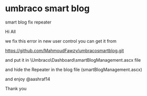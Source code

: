 # umbraco smart blog
smart blog fix repeater

Hi All

we fix this error in new user control you can get it from

https://github.com/MahmoudFawzy/umbracosmartblog.git

and put it in \Umbraco\Dashboard\smartBlogManagement.ascx file

and hide the Repeater in the blog file (smartBlogManagement.ascx)

and enjoy @aashraf14

Thank you
